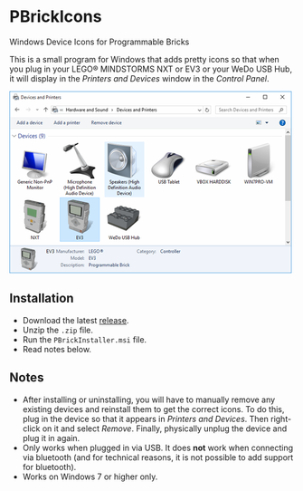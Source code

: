 # PBrickIcons
Windows Device Icons for Programmable Bricks

This is a small program for Windows that adds pretty icons so that when you
plug in your LEGO® MINDSTORMS NXT or EV3 or your WeDo USB Hub, it will display
in the *Printers and Devices* window in the *Control Panel*.

![Demo 1][demo1]

## Installation

* Download the latest [release].
* Unzip the `.zip` file.
* Run the `PBrickInstaller.msi` file.
* Read notes below.

## Notes

* After installing or uninstalling, you will have to manually remove any
  existing devices and reinstall them to get the correct icons. To do this,
  plug in the device so that it appears in *Printers and Devices*. Then right-
  click on it and select *Remove*. Finally, physically unplug the device and
  plug it in again.
* Only works when plugged in via USB. It does **not** work when connecting via
  bluetooth (and for technical reasons, it is not possible to add support for
  bluetooth).
* Works on Windows 7 or higher only.

[demo1]: ./demo1.png
[release]: https://github.com/ev3dev/PBrickIcons/releases

